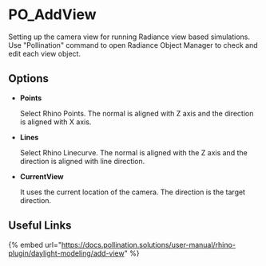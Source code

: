 # PO_AddView

Setting up the camera view for running Radiance view based simulations. Use &quot;Pollination&quot; command to open Radiance Object Manager to check and edit each view object.

## Options

* **Points**

  Select Rhino Points. The normal is aligned with Z axis and the direction is aligned with X axis.

* **Lines**

  Select Rhino Linecurve. The normal is aligned with the Z axis and the direction is aligned with line direction.

* **CurrentView**

  It uses the current location of the camera. The direction is the target direction.


## Useful Links

{% embed url="https://docs.pollination.solutions/user-manual/rhino-plugin/daylight-modeling/add-view" %}

